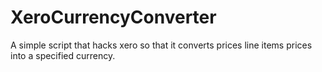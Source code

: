 # XeroCurrencyConverter
A simple script that hacks xero so that it converts prices line items prices into a specified currency.
